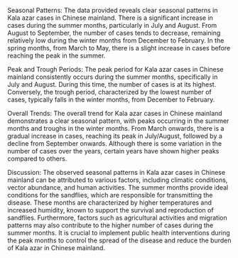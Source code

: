 Seasonal Patterns: The data provided reveals clear seasonal patterns in Kala azar cases in Chinese mainland. There is a significant increase in cases during the summer months, particularly in July and August. From August to September, the number of cases tends to decrease, remaining relatively low during the winter months from December to February. In the spring months, from March to May, there is a slight increase in cases before reaching the peak in the summer.

Peak and Trough Periods: The peak period for Kala azar cases in Chinese mainland consistently occurs during the summer months, specifically in July and August. During this time, the number of cases is at its highest. Conversely, the trough period, characterized by the lowest number of cases, typically falls in the winter months, from December to February.

Overall Trends: The overall trend for Kala azar cases in Chinese mainland demonstrates a clear seasonal pattern, with peaks occurring in the summer months and troughs in the winter months. From March onwards, there is a gradual increase in cases, reaching its peak in July/August, followed by a decline from September onwards. Although there is some variation in the number of cases over the years, certain years have shown higher peaks compared to others.

Discussion: The observed seasonal patterns in Kala azar cases in Chinese mainland can be attributed to various factors, including climatic conditions, vector abundance, and human activities. The summer months provide ideal conditions for the sandflies, which are responsible for transmitting the disease. These months are characterized by higher temperatures and increased humidity, known to support the survival and reproduction of sandflies. Furthermore, factors such as agricultural activities and migration patterns may also contribute to the higher number of cases during the summer months. It is crucial to implement public health interventions during the peak months to control the spread of the disease and reduce the burden of Kala azar in Chinese mainland.
